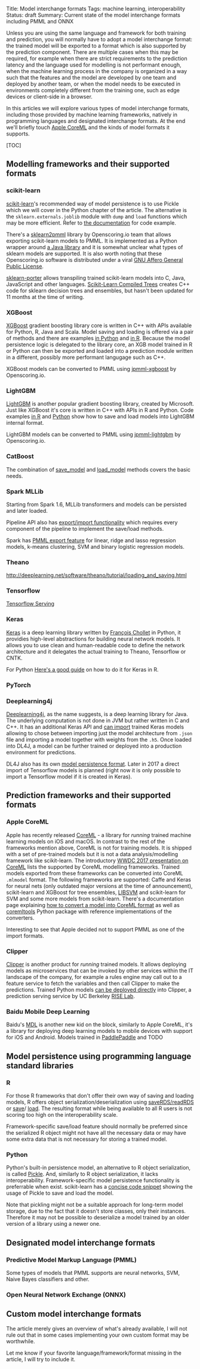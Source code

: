 Title: Model interchange formats
Tags: machine learning, interoperability
Status: draft
Summary: Current state of the model interchange formats including PMML and ONNX

Unless you are using the same language and framework for both training and prediction, you will normally have to adopt a
model interchange format: the trained model will be exported to a format which is also supported by the prediction
component. There are multiple cases when this may be required, for example when there are strict requirements to the
prediction latency and the language used for modelling is not performant enough, when the machine learning process in
the company is organized in a way such that the features and the model are developed by one team and deployed by
another team, or when the model needs to be executed in environments completely different from the training one, such
as edge devices or client-side in a browser.

In this articles we will explore various types of model interchange formats, including those provided by machine learning
frameworks, natively in programming languages and designated interchange formats. At the end we'll briefly touch
[Apple CoreML](https://developer.apple.com/documentation/coreml) and the kinds of model formats it supports.

[TOC]

## Modelling frameworks and their supported formats

### scikit-learn

[scikit-learn](http://scikit-learn.org/)'s recommended way of model persistence is to use Pickle which we will cover in
the Python chapter of the article. The alternative is the `sklearn.externals.joblib` module with `dump` and `load`
functions which may be more efficient. Refer to [the documentation](http://scikit-learn.org/stable/modules/model_persistence.html)
for code example.

There's a [sklearn2pmml](https://github.com/jpmml/sklearn2pmml) library by Openscoring.io team that allows exporting
scikit-learn models to PMML. It is implemented as a Python wrapper around
[a Java library](https://github.com/jpmml/jpmml-sklearn) and it is somewhat unclear what types of sklearn models are supported.
It is also worth noting that these Openscoring.io software is distributed under a viral
[GNU Affero General Public License](https://tldrlegal.com/license/gnu-affero-general-public-license-v3-(agpl-3.0)).

[sklearn-porter](https://github.com/nok/sklearn-porter) allows transpiling trained scikit-learn models into C, Java, JavaScript
and other languages. [Scikit-Learn Compiled Trees](https://github.com/ajtulloch/sklearn-compiledtrees/) creates C++ code
for sklearn decision trees and ensembles, but hasn't been updated for 11 months at the time of writing.

### XGBoost

[XGBoost](https://xgboost.readthedocs.io/en/latest/) gradient boosting library core is written in C++ with APIs available
for Python, R, Java and Scala. Model saving and loading is offered via a pair of methods and there are examples
[in Python](http://xgboost.readthedocs.io/en/latest/python/python_intro.html#training) and
[in R](http://xgboost.readthedocs.io/en/latest/R-package/xgboostPresentation.html#save-and-load-models).
Because the model persistence logic is delegated to the library core, an XGB model trained in R or Python can then be exported
and loaded into a prediction module written in a different, possibly more performant langugage such as C++.

XGBoost models can be converted to PMML using [jpmml-xgboost](https://github.com/jpmml/jpmml-xgboost) by Openscoring.io.

### LightGBM

[LightGBM](https://github.com/Microsoft/LightGBM) is another popular gradient boosting library, created by Microsoft. Just
like XGBoost it's core is written in C++ with APIs in R and Python. Code examples
[in R](https://github.com/Microsoft/LightGBM/blob/master/R-package/demo/basic_walkthrough.R) and
[Python](https://github.com/Microsoft/LightGBM/blob/master/tests/python_package_test/test_basic.py) show how to save and
load models into LightGBM internal format.

LightGBM models can be converted to PMML using [jpmml-lightgbm](https://github.com/jpmml/jpmml-lightgbm) by Openscoring.io.

### CatBoost

The combination of [save_model](https://tech.yandex.com/catboost/doc/dg/concepts/r-reference_catboost-save_model-docpage/)
and [load_model](https://tech.yandex.com/catboost/doc/dg/concepts/r-reference_catboost-load_model-docpage/) methods covers
the basic needs.

### Spark MLLib

Starting from Spark 1.6, MLLib transformers and models can be persisted and later loaded.

Pipeline API also has
[export/import functionality](https://docs.cloud.databricks.com/docs/spark/1.6/examples/ML%20Pipeline%20Persistence.html)
which requires every component of the pipeline to implement the save/load methods.

Spark has [PMML export feature](https://spark.apache.org/docs/latest/mllib-pmml-model-export.html) for linear, ridge and
lasso regression models, k-means clustering, SVM and binary logistic regression models.

### Theano

http://deeplearning.net/software/theano/tutorial/loading_and_saving.html

### Tensorflow

[Tensorflow Serving](https://www.tensorflow.org/serving/)

### Keras

[Keras](https://keras.io/) is a deep learning library written by [François Chollet](https://twitter.com/fchollet) in
Python, it providies high-level abstractions for building neural network models. It allows you to use clean and
human-readable code to define the network architecture and it delegates the actual training to Theano, Tensorflow or CNTK.

For Python
[Here's a good guide](https://tensorflow.rstudio.com/keras/articles/faq.html#how-can-i-save-a-keras-model) on how to do
it for Keras in R.

### PyTorch

### Deeplearning4j

[Deeplearning4j](https://deeplearning4j.org/), as the name suggests, is a deep learning library for Java. The underlying
computation is not done in JVM but rather written in C and C++. It has an additional Keras API and
[can import](https://deeplearning4j.org/model-import-keras) trained Keras models allowing to chose between
importing just the model architecture from `.json` file and importing a model together with weights from the `.h5`.
Once loaded into DL4J, a model can be further trained or deployed into a production environment for predictions.

DL4J also has its own [model persistence format](https://deeplearning4j.org/modelpersistence). Later in 2017 a direct
import of Tensorflow models is planned (right now it is only possible to import a Tensorflow model if it is created in
Keras).

## Prediction frameworks and their supported formats

### Apple CoreML

Apple has recently released [CoreML](https://developer.apple.com/documentation/coreml) - a library for *running* trained
machine learning models on iOS and macOS. In contrast to the rest of the frameworks mention above, CoreML is not for
training models. It is shipped with a set of pre-trained models but it is not a data analysis/modelling framework like scikit-learn.
The introductory [WWDC 2017 presentation on CoreML](https://developer.apple.com/videos/play/wwdc2017/703/) lists the supported
by CoreML modelling frameworks. Trained models exported from these frameworks can be converted into CoreML `.mlmodel` format.
The following frameworks are supported: Caffe and Keras for neural nets (only outdated major versions at the time of
announcement), scikit-learn and XGBoost for tree ensembles, [LIBSVM](http://www.csie.ntu.edu.tw/~cjlin/libsvm/) and
scikit-learn for SVM and some more models from scikit-learn. There's a documentation page explaining
[how to convert a model into CoreML format](https://developer.apple.com/documentation/coreml/converting_trained_models_to_core_ml)
as well as [coremltools](https://pypi.python.org/pypi/coremltools) Python package with reference implementations of the converters.

Interesting to see that Apple decided not to support PMML as one of the import formats.

### Clipper

[Clipper](http://clipper.ai/) is another product for *running* trained models. It allows deploying models as microservices
that can be invoked by other services within the IT landscape of the company, for example a rules engine may call out to
a feature service to fetch the variables and then call Clipper to make the predictions. Trained Python models
[can be deployed directly](http://clipper.ai/documentation/python_model_deployment/) into Clipper, a prediction serving
service by UC Berkeley [RISE Lab](https://rise.cs.berkeley.edu/).

### Baidu Mobile Deep Learning

Baidu's [MDL](https://github.com/baidu/mobile-deep-learning) is another new kid on the block, similarly to Apple CoreML,
it's a library for deploying deep learning models to mobile devices with support for iOS and Android. Models trained in
[PaddlePaddle](https://github.com/PaddlePaddle/Paddle) and TODO

## Model persistence using programming language standard libraries

### R

For those R frameworks that don't offer their own way of saving and loading models, R offers object
serialization/deserialization using
[saveRDS/readRDS](https://stat.ethz.ch/R-manual/R-devel/library/base/html/readRDS.html)
or [save](https://stat.ethz.ch/R-manual/R-devel/library/base/html/save.html)/
[load](https://stat.ethz.ch/R-manual/R-devel/library/base/html/load.html).
The resulting format while being available to all R users is not scoring too high on the interoperability scale.

Framework-specific save/load feature should normally be preferred since the serialized R object might not have all
the necessary data or may have some extra data that is not necessary for storing a trained model.

### Python

Python's built-in persistence model, an alternative to R object serialization, is called
[Pickle](https://docs.python.org/3/library/pickle.html).
And, similarly to R object serialization, it lacks interoperability. Framework-specific model persistence functionality
is preferrable when exist. scikit-learn has a
[concise code snippet](http://scikit-learn.org/stable/modules/model_persistence.html#persistence-example)
showing the usage of Pickle to save and load the model.

Note that pickling might not be a suitable approach for long-term model storage, due to the fact that it doesn't store
classes, only their instances. Therefore it may not be possible to deserialize a model trained by an older version of
a library using a newer one.

## Designated model interchange formats

### Predictive Model Markup Language (PMML)

Some types of models that PMML supports are neural networks, SVM, Naive Bayes classifiers and other.

### Open Neural Network Exchange (ONNX)

## Custom model interchange formats

The article merely gives an overview of what's already available, I will not rule out that in some cases implementing
your own custom format may be worthwhile.

Let me know if your favorite language/framework/format missing in the article, I will try to include it.
